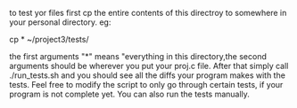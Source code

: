 to test yor files first cp the entire contents of this directroy to somewhere in your personal directory. eg:

cp * ~/project3/tests/

the first arguments "*" means "everything in this directory,the second arguments should be wherever you put your proj.c file.
After that simply call ./run_tests.sh and you should see all the diffs your program makes with the tests. Feel free to modify 
the script to only go through certain tests, if your program is not complete yet. You can also run the tests manually.  
